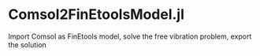 # Comsol2FinEtoolsModel.jl
Import Comsol as FinEtools model, solve the free vibration problem, export  the solution

